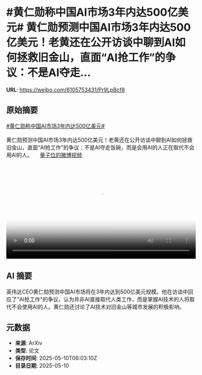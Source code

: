 # #黄仁勋称中国AI市场3年内达500亿美元# 黄仁勋预测中国AI市场3年内达500亿美元！老黄还在公开访谈中聊到AI如何拯救旧金山，直面“AI抢工作”的争议：不是AI夺走...

**URL**: https://weibo.com/6105753431/Pr9LpBcf8

## 原始摘要

<a href="https://m.weibo.cn/search?containerid=231522type%3D1%26t%3D10%26q%3D%23%E9%BB%84%E4%BB%81%E5%8B%8B%E7%A7%B0%E4%B8%AD%E5%9B%BDAI%E5%B8%82%E5%9C%BA3%E5%B9%B4%E5%86%85%E8%BE%BE500%E4%BA%BF%E7%BE%8E%E5%85%83%23&amp;extparam=%23%E9%BB%84%E4%BB%81%E5%8B%8B%E7%A7%B0%E4%B8%AD%E5%9B%BDAI%E5%B8%82%E5%9C%BA3%E5%B9%B4%E5%86%85%E8%BE%BE500%E4%BA%BF%E7%BE%8E%E5%85%83%23" data-hide=""><span class="surl-text">#黄仁勋称中国AI市场3年内达500亿美元#</span></a> <br><br>黄仁勋预测中国AI市场3年内达500亿美元！老黄还在公开访谈中聊到AI如何拯救旧金山，直面“AI抢工作”的争议：不是AI夺走饭碗，而是会用AI的人正在取代不会用AI的人。 <a href="https://video.weibo.com/show?fid=1034:5164448642433038" data-hide=""><span class="url-icon"><img style="width: 1rem;height: 1rem" src="https://h5.sinaimg.cn/upload/2015/09/25/3/timeline_card_small_video_default.png" referrerpolicy="no-referrer"></span><span class="surl-text">量子位的微博视频</span></a> <br clear="both"><div style="clear: both"></div><video controls="controls" poster="https://tvax2.sinaimg.cn/orj480/006Fd7o3ly1i19dvkkt7bj30u01hc0uw.jpg" style="width: 100%"><source src="https://f.video.weibocdn.com/o0/JUsWJDBllx08o6Z4a7sQ01041200j8yB0E010.mp4?label=mp4_720p&amp;template=720x1280.24.0&amp;ori=0&amp;ps=1CwnkDw1GXwCQx&amp;Expires=1746860551&amp;ssig=Vnt9yGqVYW&amp;KID=unistore,video"><source src="https://f.video.weibocdn.com/o0/xjbdf2N1lx08o6Z3RH5m01041200bbxT0E010.mp4?label=mp4_hd&amp;template=540x960.24.0&amp;ori=0&amp;ps=1CwnkDw1GXwCQx&amp;Expires=1746860551&amp;ssig=TMbiFerC32&amp;KID=unistore,video"><source src="https://f.video.weibocdn.com/o0/uV73baYXlx08o6Z3EZXi0104120064gv0E010.mp4?label=mp4_ld&amp;template=360x640.24.0&amp;ori=0&amp;ps=1CwnkDw1GXwCQx&amp;Expires=1746860551&amp;ssig=Y1jd3D5Xsg&amp;KID=unistore,video"><p>视频无法显示，请前往<a href="https://video.weibo.com/show?fid=1034%3A5164448642433038" target="_blank" rel="noopener noreferrer">微博视频</a>观看。</p></video>

## AI 摘要

英伟达CEO黄仁勋预测中国AI市场将在3年内达到500亿美元规模。他在访谈中回应了"AI抢工作"的争议，认为并非AI直接取代人类工作，而是掌握AI技术的人将取代不会使用AI的人。黄仁勋还讨论了AI技术对旧金山等城市发展的积极影响。

## 元数据

- **来源**: ArXiv
- **类型**: 论文
- **保存时间**: 2025-05-10T06:03:10Z
- **目录日期**: 2025-05-10
